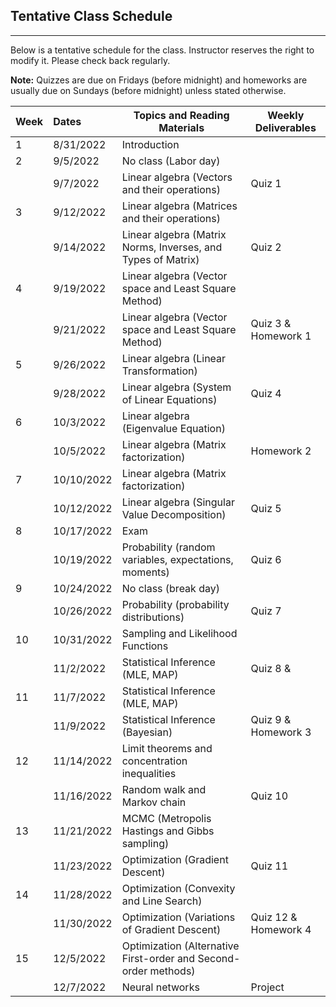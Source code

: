 ## Tentative Class Schedule
---
 Below is a tentative schedule for the class. Instructor reserves the right to modify it. Please check back regularly. 

**Note:** Quizzes are due on Fridays (before midnight) and homeworks are usually due on Sundays (before midnight) unless stated otherwise.

| Week |    Dates   |    Topics and Reading Materials                |  Weekly Deliverables     |
|------|:-----------|------------------------------------------------|----------------------|
| 1  | 8/31/2022  | Introduction  |                    |
| 2  | 9/5/2022   |     No class (Labor day)                       |                    | 
|    | 9/7/2022   | Linear algebra (Vectors and their operations) |        Quiz 1       |
| 3  | 9/12/2022  | Linear algebra (Matrices and their operations)   |  |
|    | 9/14/2022  | Linear algebra (Matrix Norms, Inverses, and Types of Matrix)  |     Quiz 2 | 
| 4  | 9/19/2022  | Linear algebra (Vector space and Least Square Method) |    |
|    | 9/21/2022  | Linear algebra (Vector space and Least Square Method) |  Quiz 3 & Homework 1 | 
| 5  | 9/26/2022  | Linear algebra (Linear Transformation) |  |
|    | 9/28/2022  | Linear algebra (System of Linear Equations)   | Quiz 4 |
| 6  | 10/3/2022  |  Linear algebra (Eigenvalue Equation) | |
|    | 10/5/2022  |  Linear algebra (Matrix factorization) | Homework 2 |
| 7  | 10/10/2022  | Linear algebra (Matrix factorization) |  |
|    | 10/12/2022  | Linear algebra (Singular Value Decomposition) | Quiz 5 |
| 8  | 10/17/2022 | Exam  |  | 
|    | 10/19/2022 | Probability (random variables, expectations, moments) | Quiz 6 |
| 9  | 10/24/2022 | No class (break day) |  |
|    | 10/26/2022 | Probability (probability distributions) | Quiz 7 |
| 10 | 10/31/2022 | Sampling and Likelihood Functions  |  |
|    | 11/2/2022 |   Statistical Inference (MLE, MAP) | Quiz 8  &  |
| 11 | 11/7/2022  | Statistical Inference (MLE, MAP) |  |
|    | 11/9/2022 |  Statistical Inference (Bayesian)                 | Quiz 9 & Homework 3 |
| 12 | 11/14/2022 |  Limit theorems and concentration inequalities |  |
|    | 11/16/2022 | Random walk and Markov chain | Quiz 10 |
| 13 | 11/21/2022 | MCMC (Metropolis Hastings and Gibbs sampling) |  |
|    | 11/23/2022 | Optimization (Gradient Descent) | Quiz 11 |
| 14 | 11/28/2022 | Optimization (Convexity and Line Search) |  |
|    | 11/30/2022 | Optimization (Variations of Gradient Descent) | Quiz 12 & Homework 4 | 
| 15 | 12/5/2022  | Optimization (Alternative First-order and Second-order methods)  |  |
|    | 12/7/2022  | Neural networks   | Project |


